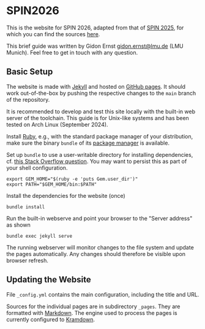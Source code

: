 # SPIN2026


This is the website for SPIN 2026, adapted from that of [SPIN 2025](https://spin-web.github.io/SPIN2025/),
for which you can find the sources [here](https://github.com/SPIN-web/SPIN2054).

This brief guide was written by Gidon Ernst <gidon.ernst@lmu.de> (LMU Munich). Feel free to get in touch with any question.

## Basic Setup

The website is made with [Jekyll](https://jekyllrb.com) and hosted on [GitHub pages](https://docs.github.com/en/pages/). It should work out-of-the-box by pushing the respective changes to the `main` branch of the repository.

It is recommended to develop and test this site locally with the built-in web server of the toolchain. This guide is for Unix-like systems and has been tested on Arch Linux (September 2024).

Install [Ruby](https://www.ruby-lang.org), e.g., with the standard package manager of your distribution, make sure the binary `bundle` of its [package manager](https://bundler.io/) is available.

Set up `bundle` to use a user-writable directory for installing dependencies, cf. [this Stack Overflow question](https://stackoverflow.com/questions/40385493/how-to-run-bundle-install-as-normal-user).
You may want to persist this as part of your shell configuration.

    export GEM_HOME="$(ruby -e 'puts Gem.user_dir')"
    export PATH="$GEM_HOME/bin:$PATH"

Install the dependencies for the website (once)

    bundle install

Run the built-in webserve and point your browser to the "Server address" as shown

    bundle exec jekyll serve

The running webserver will monitor changes to the file system and update the pages automatically. Any changes should therefore be visible upon browser refresh.

## Updating the Website

File `_config.yml` contains the main configuration, including the title and URL.

Sources for the individual pages are in subdirectory `_pages`. They are formatted with [Markdown](https://www.markdownguide.org/).
The engine used to process the pages is currently configured to [Kramdown](https://kramdown.gettalong.org/).
